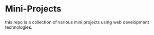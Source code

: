 # Mini-Projects 
this repo is a collection of various mini projects using web development technologies.
